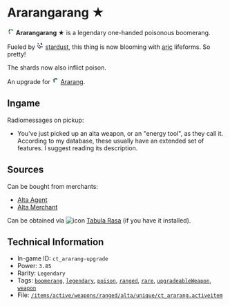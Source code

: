 # Ararangarang ★

<img src="https://raw.githubusercontent.com/Ceterai/Enternia/main/items/active/weapons/ranged/alta/unique/ct_ararang_2.png" alt="Ararangarang ★ icon" loading="lazy" height="16px" width="auto" /> **Ararangarang ★** is a legendary one-handed poisonous boomerang.

Fueled by <img src="https://raw.githubusercontent.com/Ceterai/Enternia/main/items/generic/crafting/ct_stardust.png" alt="Stardust icon" loading="lazy" height="16px" width="auto" /> [stardust](https://ceterai.github.io/MyEnternia/Wiki/Stardust), this thing is now blooming with [aric](https://ceterai.github.io/MyEnternia/Wiki/Tags/Aric) lifeforms. So pretty!

The shards now also inflict poison.

An upgrade for <img src="https://raw.githubusercontent.com/Ceterai/Enternia/main/items/active/weapons/ranged/alta/unique/ct_ararang.png" alt="Ararang icon" loading="lazy" height="16px" width="auto" /> [Ararang](https://ceterai.github.io/MyEnternia/Wiki/Ararang).

## Ingame

Radiomessages on pickup:

- You've just picked up an alta weapon, or an "energy tool", as they call it. According to my database, these usually have an extended set of features. I suggest reading its description.

## Sources

Can be bought from merchants:

- [Alta Agent](https://ceterai.github.io/MyEnternia/Wiki/AltaAgent)
- [Alta Merchant](https://ceterai.github.io/MyEnternia/Wiki/AltaMerchant)

Can be obtained via <img src="https://steamuserimages-a.akamaihd.net/ugc/263843960696222713/3EC9A7C005541F7D577EBCB8C5736B4EFC9973D6/" alt="icon" width="8" height="12"/> [Tabula Rasa](https://community.playstarbound.com/resources/the-tabula-rasa.3222/) (if you have it installed).

## Technical Information

- In-game ID: `ct_ararang-upgrade`
- Power: `3.85`
- Rarity: `Legendary`
- Tags: [`boomerang`](https://ceterai.github.io/MyEnternia/Wiki/Tags/Boomerang), [`legendary`](https://ceterai.github.io/MyEnternia/Wiki/Tags/Legendary), [`poison`](https://ceterai.github.io/MyEnternia/Wiki/Tags/Poison), [`ranged`](https://ceterai.github.io/MyEnternia/Wiki/Tags/Ranged), [`rare`](https://ceterai.github.io/MyEnternia/Wiki/Tags/Rare), [`upgradeableWeapon`](https://ceterai.github.io/MyEnternia/Wiki/Tags/UpgradeableWeapon), [`weapon`](https://ceterai.github.io/MyEnternia/Wiki/Tags/Weapon)
- File: [`/items/active/weapons/ranged/alta/unique/ct_ararang.activeitem`](https://github.com/Ceterai/Enternia/blob/main/items/active/weapons/ranged/alta/unique/ct_ararang.activeitem)
